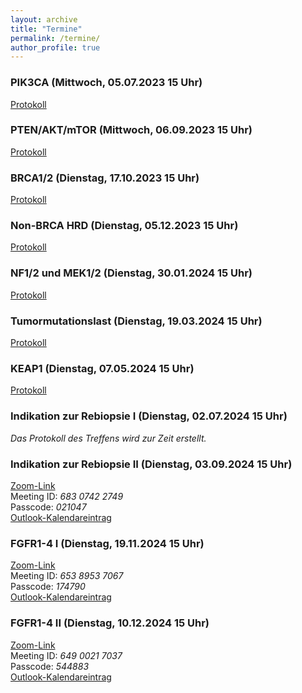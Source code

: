 ```yaml
---
layout: archive
title: "Termine"
permalink: /termine/
author_profile: true
---
```


### PIK3CA (Mittwoch, 05.07.2023 15 Uhr)
[Protokoll](https://team-deutschland.org/files/1-Protokoll-PIK3CA.pdf)

### PTEN/AKT/mTOR (Mittwoch, 06.09.2023 15 Uhr)
[Protokoll](https://team-deutschland.org/files/2-Protokoll-PTEN-AKT-mTOR.pdf)

### BRCA1/2 (Dienstag, 17.10.2023 15 Uhr)
[Protokoll](https://team-deutschland.org/files/3-Protokoll-BRCA1-2.pdf)

### Non-BRCA HRD (Dienstag, 05.12.2023 15 Uhr)
[Protokoll](https://team-deutschland.org/files/4-Protokoll-Non-BRCA-HRD.pdf)

### NF1/2 und MEK1/2 (Dienstag, 30.01.2024 15 Uhr)
[Protokoll](https://team-deutschland.org/files/5-Protokoll-NF-MEK.pdf)

### Tumormutationslast (Dienstag, 19.03.2024 15 Uhr)
[Protokoll](https://team-deutschland.org/files/6-Protokoll-Tumormutationslast.pdf)

### KEAP1 (Dienstag, 07.05.2024 15 Uhr)
[Protokoll](https://team-deutschland.org/files/7-Protokoll-KEAP1.pdf)

### Indikation zur Rebiopsie I (Dienstag, 02.07.2024 15 Uhr)  
*Das Protokoll des Treffens wird zur Zeit erstellt.*

### Indikation zur Rebiopsie II (Dienstag, 03.09.2024 15 Uhr)  
[Zoom-Link](https://tum-conf.zoom-x.de/j/68307422749?pwd=K1AyRTRnWkx2bDMyRC9XZGpUSEZ1QT09)  
Meeting ID: *683 0742 2749*  
Passcode: *021047*  
[Outlook-Kalendareintrag](https://team-deutschland.org/files/9.ics)  

### FGFR1-4 I (Dienstag, 19.11.2024 15 Uhr)  
[Zoom-Link](https://tum-conf.zoom-x.de/j/65389537067?pwd=UEVkmTsJbomYY0Va3RyxhPvKgH9Cdb.1)  
Meeting ID: *653 8953 7067*  
Passcode: *174790*  
[Outlook-Kalendareintrag](https://team-deutschland.org/files/10.ics)  

### FGFR1-4 II (Dienstag, 10.12.2024 15 Uhr)  
[Zoom-Link](https://tum-conf.zoom-x.de/j/64900217037?pwd=KyFExIlcBhfY32UV3IWnt76sFf6MNh.1)  
Meeting ID: *649 0021 7037*  
Passcode: *544883*  
[Outlook-Kalendareintrag](https://team-deutschland.org/files/11.ics)  